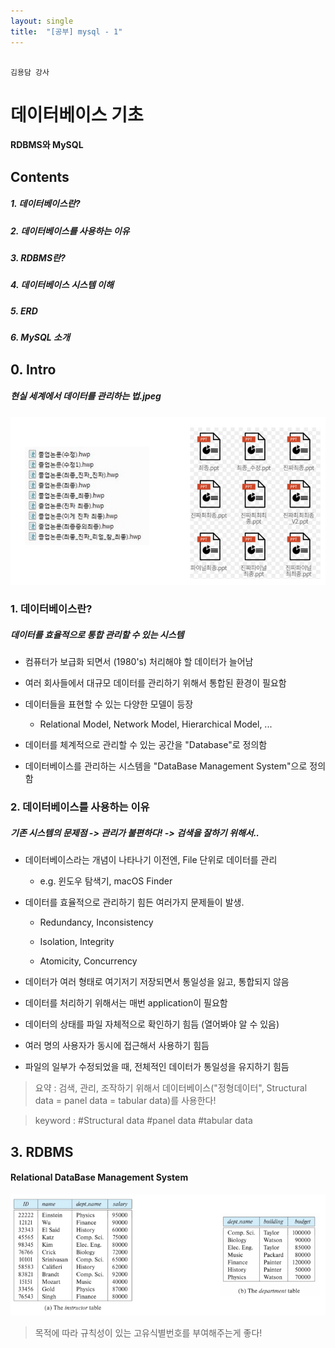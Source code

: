 ```yaml
---
layout: single
title:  "[공부] mysql - 1"
---
```



```

김용담 강사

```

# 데이터베이스 기초



#### RDBMS와 MySQL



## Contents



##### 1. 데이터베이스란?



##### 2. 데이터베이스를 사용하는 이유



##### 3. RDBMS란?



##### 4. 데이터베이스 시스템 이해



##### 5. ERD



##### 6. MySQL 소개









## 0. Intro



##### 현실 세계에서 데이터를 관리하는 법.jpeg



![그림](image\0.png)



### 1. 데이터베이스란?



##### 데이터를 효율적으로 통합 관리할 수 있는 시스템



- 컴퓨터가 보급화 되면서 (1980's) 처리해야 할 데이터가 늘어남

- 여러 회사들에서 대규모 데이터를 관리하기 위해서 통합된 환경이 필요함

- 데이터들을 표현할 수 있는 다양한 모델이 등장

    - Relational Model, Network Model, Hierarchical Model, ...

- 데이터를 체계적으로 관리할 수 있는 공간을 "Database"로 정의함

- 데이터베이스를 관리하는 시스템을 "DataBase Management System"으로 정의함





### 2. 데이터베이스를 사용하는 이유



##### 기존 시스템의 문제점 -> 관리가 불편하다! -> 검색을 잘하기 위해서..



- 데이터베이스라는 개념이 나타나기 이전엔, File 단위로 데이터를 관리

    - e.g. 윈도우 탐색기, macOS Finder

- 데이터를 효율적으로 관리하기 힘든 여러가지 문제들이 발생.

    - Redundancy, Inconsistency

    - Isolation, Integrity

    - Atomicity, Concurrency



- 데이터가 여러 형태로 여기저기 저장되면서 통일성을 잃고, 통합되지 않음

- 데이터를 처리하기 위해서는 매번 application이 필요함

- 데이터의 상태를 파일 자체적으로 확인하기 힘듬 (열어봐야 알 수 있음)

- 여러 명의 사용자가 동시에 접근해서 사용하기 힘듬

- 파일의 일부가 수정되었을 때, 전체적인 데이터가 통일성을 유지하기 힘듬



> 요약 : 검색, 관리, 조작하기 위해서 데이터베이스("정형데이터", Structural data = panel data = tabular data)를 사용한다!



> keyword : #Structural data #panel data #tabular data





## 3. RDBMS



#### Relational DataBase Management System



![그림](image\1.png)



> 목적에 따라 규칙성이 있는 고유식별번호를 부여해주는게 좋다!


